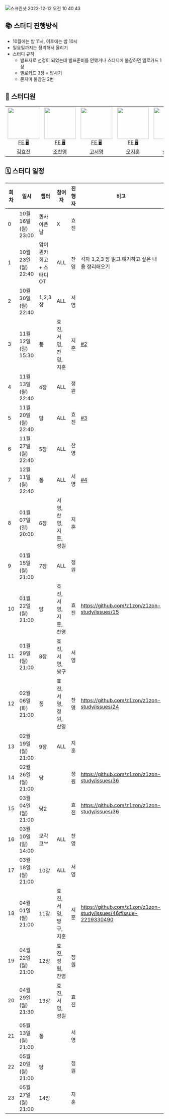 
![스크린샷 2023-12-12 오전 10 40 43](https://github.com/z1zon/z1zon-study/assets/52775389/b43623b6-b3ba-4641-a65d-38b27f3c8f82)

## 📚 스터디 진행방식

- 10월에는 밤 11시, 이후에는 밤 10시
- 일요일까지는 정리해서 올리기
- 스터디 규칙
    - 발표자로 선정이 되었는데 발표준비를 안했거나 스터디에 불참하면 옐로카드 1장
    - 옐로카드 3장 = 밥사기
    - 묻지마 불참권 2번

## 🐥 스터디원

<table>

<tr>
  <td align=center>
  <a href="https://github.com/hy57in">
  <img src="https://avatars.githubusercontent.com/u/60775453?v=4" width="100px" />
  <br/>
  FE 🖥
  <br/>
  김효진
  </a>
  </td>

  <td align=center>
  <a href="https://github.com/cyjo9603">
  <img src="https://avatars.githubusercontent.com/u/49899406?v=4" width="100px" />
  <br/>
  FE 🖥
  <br/>
  조찬영
  </a>
  </td>

  <td align=center>
  <a href="https://github.com/syoung125">
  <img src="https://avatars.githubusercontent.com/u/39763891?v=4" width="100px"  />
  <br/>
  FE 🖥
  <br/>
  고서영
  </a>
  </td>

  <td align=center>
  <a href="https://github.com/hoo00nn">
  <img src="https://avatars.githubusercontent.com/u/52775389?v=4" width="100px"  />
  <br/>
  FE 🖥
  <br/>
  오지훈
  </a>
  </td>

  <td align=center>
  <a href="https://github.com/newgardener">
  <img src="https://avatars.githubusercontent.com/u/30281850?v=4" width="100px"  />
  <br/>
  FE 🖥
  <br/>
  신정원
  </a>
  </td>

  </tr>

</table>

## 🗓 스터디 일정

| 회차 | 일시                | 챕터               | 참여자 | 진행자 | 비고                             |
|---|-------------------|------------------|--|-----|--------------------------------|
| 0 | 10월 16일 (월) 23:00 | 퀸카 아픈날           | X | 효진  |                                |
| 1 | 10월 23일 (월) 22:40 | 암어퀸카 회고 + 스터디 OT | ALL | 찬영  | 각자 1,2,3 장 읽고 얘기하고 싶은 내용 정리해오기 |
| 2 | 10월 30일 (월) 22:40 | 1,2,3 장          | ALL | 서영  |                                |
| 3 | 11월 12일 (일) 15:30 | 퐁                | 효진,서영,찬영,지훈 | 지훈  | [#2](https://github.com/z1zon/z1zon-study/issues/2)           |
| 4 | 11월 13일 (월) 22:40 | 4장               | ALL | 정원 |                                |
| 5 | 11월 20일 (월) 22:40 | 당                | ALL | 효진 | [#3](https://github.com/z1zon/z1zon-study/issues/3)                               |
| 6 | 11월 27일 (월) 22:40 | 5장               | ALL | 찬영 |                                |
| 7 | 12월 11일 (월) 22:40 | 퐁                | ALL | 서영 | [#4](https://github.com/z1zon/z1zon-study/issues/4)                               |
| 8 | 01월 07일 (일) 20:00 | 6장               | 서영,찬영,지훈,정원 | 지훈 |                                |
| 9 | 01월 15일 (월) 21:00 | 7장                | ALL | 정원 |                                |
| 10 | 01월 22일 (월) 21:00 | 당               | 효진,서영,지훈,찬영  | 효진 | https://github.com/z1zon/z1zon-study/issues/15                               | 효진,서영,찬영,지훈
| 11 | 01월 29일 (월) 21:00 | 8장                | 효진,서영,짱구  | 서영 |                                |
| 12 | 02월 06일 (화) 21:00 | 퐁                | 효진,서영,정원,찬영  | 찬영 | https://github.com/z1zon/z1zon-study/issues/24                               |
| 13 | 02월 19일 (월) 21:00 | 9장                | ALL | 지훈 |                                ||
| 14 | 02월 26일 (월) 21:00 | 당                 |  | 정원 | https://github.com/z1zon/z1zon-study/issues/36                               ||
| 15 | 03월 04일 (월) 21:00 | 당2                |  | 효진 | https://github.com/z1zon/z1zon-study/issues/36                               ||
| 16 | 03월 10일 (일) 14:00 | 모각코^^                 | ALL | 찬영 |                                ||
| 17 | 03월 18일 (월) 21:00 | 10장                | ALL | 서영 |                                ||
| 18 | 04월 01일 (월) 21:00 | 11장                |효진,서영,짱구,지훈  | 지훈 | https://github.com/z1zon/z1zon-study/issues/46#issue-2219330490                               ||
| 19 | 04월 22일 (월) 21:00 | 12장                 |효진,정원,찬영  | 정원 |                                ||
| 20 | 04월 29일 (월) 21:30 | 13장                 |효진,서영,정원  | 효진 |                                ||
| 21 | 05월 13일 (월) 21:00 | 퐁                 |  | 서영 |                                ||
| 22 | 05월 20일 (월) 21:00 | 당                 |  | 정원 |                                ||
| 23 | 05월 27일 (월) 21:00 | 14장                 |  | 지훈 |                                ||


